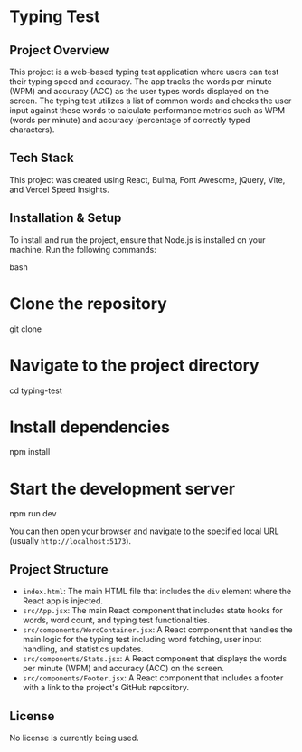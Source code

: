 # Typing Test

## Project Overview
This project is a web-based typing test application where users can test their typing speed and accuracy. The app tracks the words per minute (WPM) and accuracy (ACC) as the user types words displayed on the screen. The typing test utilizes a list of common words and checks the user input against these words to calculate performance metrics such as WPM (words per minute) and accuracy (percentage of correctly typed characters).

## Tech Stack
This project was created using React, Bulma, Font Awesome, jQuery, Vite, and Vercel Speed Insights.

## Installation & Setup
To install and run the project, ensure that Node.js is installed on your machine. Run the following commands:

bash
# Clone the repository
git clone <repository-url>

# Navigate to the project directory
cd typing-test

# Install dependencies
npm install

# Start the development server
npm run dev

You can then open your browser and navigate to the specified local URL (usually `http://localhost:5173`).

## Project Structure
- `index.html`: The main HTML file that includes the `div` element where the React app is injected.
- `src/App.jsx`: The main React component that includes state hooks for words, word count, and typing test functionalities.
- `src/components/WordContainer.jsx`: A React component that handles the main logic for the typing test including word fetching, user input handling, and statistics updates.
- `src/components/Stats.jsx`: A React component that displays the words per minute (WPM) and accuracy (ACC) on the screen.
- `src/components/Footer.jsx`: A React component that includes a footer with a link to the project's GitHub repository.

## License
No license is currently being used.